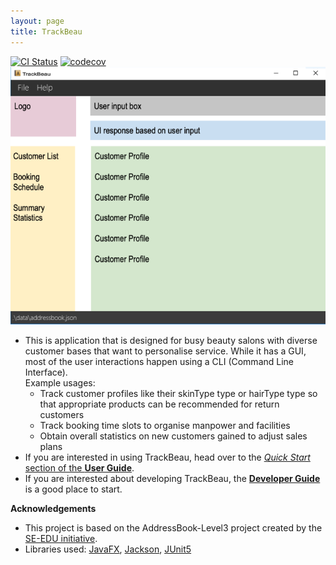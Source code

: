 ```yaml
---
layout: page
title: TrackBeau
---
```


[![CI Status](https://github.com/se-edu/addressbook-level3/workflows/Java%20CI/badge.svg)](https://github.com/AY2122S2-CS2103-F11-3/tp/actions)
[![codecov](https://codecov.io/gh/AY2122S2-CS2103-F11-3/tp/branch/master/graph/badge.svg?token=12OE6Y6JBZ)](https://codecov.io/gh/AY2122S2-CS2103-F11-3/tp)
![Ui](images/Ui.png)

* This is application that is designed for busy beauty salons with diverse customer bases that want to personalise service. While it has a GUI, most of the user interactions happen using a CLI (Command Line Interface). <br>
  Example usages:
  * Track customer profiles like their skinType type or hairType type so that appropriate products can be recommended for return customers
  * Track booking time slots to organise manpower and facilities 
  * Obtain overall statistics on new customers gained to adjust sales plans
* If you are interested in using TrackBeau, head over to the [_Quick Start_ section of the **User Guide**](https://ay2122s2-cs2103-f11-3.github.io/tp/UserGuide.html).
* If you are interested about developing TrackBeau, the [**Developer Guide**](https://ay2122s2-cs2103-f11-3.github.io/tp/DeveloperGuide.html) is a good place to start.

**Acknowledgements**
* This project is based on the AddressBook-Level3 project created by the [SE-EDU initiative](https://se-education.org).
* Libraries used: [JavaFX](https://openjfx.io/), [Jackson](https://github.com/FasterXML/jackson), [JUnit5](https://github.com/junit-team/junit5)
